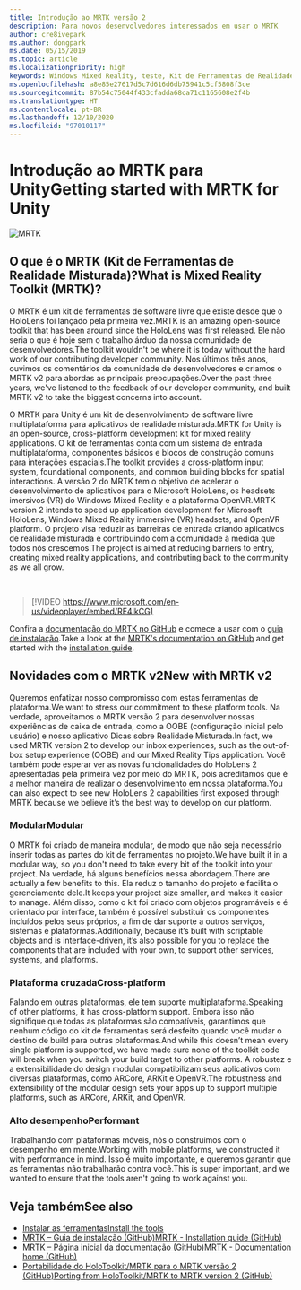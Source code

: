 ```yaml
---
title: Introdução ao MRTK versão 2
description: Para novos desenvolvedores interessados em usar o MRTK
author: cre8ivepark
ms.author: dongpark
ms.date: 05/15/2019
ms.topic: article
ms.localizationpriority: high
keywords: Windows Mixed Reality, teste, Kit de Ferramentas de Realidade Misturada, MRTK versão 2, MRTK, ferramentas, SDK, HoloLens, HoloLens 2, headset de realidade misturada, headset do windows mixed reality, headset de realidade virtual, multiplataforma
ms.openlocfilehash: a8e85e27617d5c7d616d6db75941c5cf5808f3ce
ms.sourcegitcommit: 87b54c75044f433cfadda68ca71c1165608e2f4b
ms.translationtype: HT
ms.contentlocale: pt-BR
ms.lasthandoff: 12/10/2020
ms.locfileid: "97010117"
---
```

# <a name="getting-started-with-mrtk-for-unity"></a><span data-ttu-id="d7d12-104">Introdução ao MRTK para Unity</span><span class="sxs-lookup"><span data-stu-id="d7d12-104">Getting started with MRTK for Unity</span></span>
![MRTK](../../design/images/MRTK_UX_Hero.png)

## <a name="what-is-mixed-reality-toolkit-mrtk"></a><span data-ttu-id="d7d12-106">O que é o MRTK (Kit de Ferramentas de Realidade Misturada)?</span><span class="sxs-lookup"><span data-stu-id="d7d12-106">What is Mixed Reality Toolkit (MRTK)?</span></span>
<span data-ttu-id="d7d12-107">O MRTK é um kit de ferramentas de software livre que existe desde que o HoloLens foi lançado pela primeira vez.</span><span class="sxs-lookup"><span data-stu-id="d7d12-107">MRTK is an amazing open-source toolkit that has been around since the HoloLens was first released.</span></span> <span data-ttu-id="d7d12-108">Ele não seria o que é hoje sem o trabalho árduo da nossa comunidade de desenvolvedores.</span><span class="sxs-lookup"><span data-stu-id="d7d12-108">The toolkit wouldn't be where it is today without the hard work of our contributing developer community.</span></span> <span data-ttu-id="d7d12-109">Nos últimos três anos, ouvimos os comentários da comunidade de desenvolvedores e criamos o MRTK v2 para abordas as principais preocupações.</span><span class="sxs-lookup"><span data-stu-id="d7d12-109">Over the past three years, we've listened to the feedback of our developer community, and built MRTK v2 to take the biggest concerns into account.</span></span>  

<span data-ttu-id="d7d12-110">O MRTK para Unity é um kit de desenvolvimento de software livre multiplataforma para aplicativos de realidade misturada.</span><span class="sxs-lookup"><span data-stu-id="d7d12-110">MRTK for Unity is an open-source, cross-platform development kit for mixed reality applications.</span></span> <span data-ttu-id="d7d12-111">O kit de ferramentas conta com um sistema de entrada multiplataforma, componentes básicos e blocos de construção comuns para interações espaciais.</span><span class="sxs-lookup"><span data-stu-id="d7d12-111">The toolkit provides a cross-platform input system, foundational components, and common building blocks for spatial interactions.</span></span> <span data-ttu-id="d7d12-112">A versão 2 do MRTK tem o objetivo de acelerar o desenvolvimento de aplicativos para o Microsoft HoloLens, os headsets imersivos (VR) do Windows Mixed Reality e a plataforma OpenVR.</span><span class="sxs-lookup"><span data-stu-id="d7d12-112">MRTK version 2 intends to speed up application development for Microsoft HoloLens, Windows Mixed Reality immersive (VR) headsets, and OpenVR platform.</span></span> <span data-ttu-id="d7d12-113">O projeto visa reduzir as barreiras de entrada criando aplicativos de realidade misturada e contribuindo com a comunidade à medida que todos nós crescemos.</span><span class="sxs-lookup"><span data-stu-id="d7d12-113">The project is aimed at reducing barriers to entry, creating mixed reality applications, and contributing back to the community as we all grow.</span></span>

<br>

> [!VIDEO https://www.microsoft.com/en-us/videoplayer/embed/RE4IkCG]

<span data-ttu-id="d7d12-114">Confira a [documentação do MRTK no GitHub](https://microsoft.github.io/MixedRealityToolkit-Unity/README.html) e comece a usar com o [guia de instalação](https://microsoft.github.io/MixedRealityToolkit-Unity/Documentation/Installation.html).</span><span class="sxs-lookup"><span data-stu-id="d7d12-114">Take a look at the [MRTK's documentation on GitHub](https://microsoft.github.io/MixedRealityToolkit-Unity/README.html) and get started with the [installation guide](https://microsoft.github.io/MixedRealityToolkit-Unity/Documentation/Installation.html).</span></span>


## <a name="new-with-mrtk-v2"></a><span data-ttu-id="d7d12-115">Novidades com o MRTK v2</span><span class="sxs-lookup"><span data-stu-id="d7d12-115">New with MRTK v2</span></span>
<span data-ttu-id="d7d12-116">Queremos enfatizar nosso compromisso com estas ferramentas de plataforma.</span><span class="sxs-lookup"><span data-stu-id="d7d12-116">We want to stress our commitment to these platform tools.</span></span>  <span data-ttu-id="d7d12-117">Na verdade, aproveitamos o MRTK versão 2 para desenvolver nossas experiências de caixa de entrada, como a OOBE (configuração inicial pelo usuário) e nosso aplicativo Dicas sobre Realidade Misturada.</span><span class="sxs-lookup"><span data-stu-id="d7d12-117">In fact, we used MRTK version 2 to develop our inbox experiences, such as the out-of-box setup experience (OOBE) and our Mixed Reality Tips application.</span></span> <span data-ttu-id="d7d12-118">Você também pode esperar ver as novas funcionalidades do HoloLens 2 apresentadas pela primeira vez por meio do MRTK, pois acreditamos que é a melhor maneira de realizar o desenvolvimento em nossa plataforma.</span><span class="sxs-lookup"><span data-stu-id="d7d12-118">You can also expect to see new HoloLens 2 capabilities first exposed through MRTK because we believe it’s the best way to develop on our platform.</span></span> 

### <a name="modular"></a><span data-ttu-id="d7d12-119">Modular</span><span class="sxs-lookup"><span data-stu-id="d7d12-119">Modular</span></span>
<span data-ttu-id="d7d12-120">O MRTK foi criado de maneira modular, de modo que não seja necessário inserir todas as partes do kit de ferramentas no projeto.</span><span class="sxs-lookup"><span data-stu-id="d7d12-120">We have built it in a modular way, so you don't need to take every bit of the toolkit into your project.</span></span>  <span data-ttu-id="d7d12-121">Na verdade, há alguns benefícios nessa abordagem.</span><span class="sxs-lookup"><span data-stu-id="d7d12-121">There are actually a few benefits to this.</span></span>  <span data-ttu-id="d7d12-122">Ela reduz o tamanho do projeto e facilita o gerenciamento dele.</span><span class="sxs-lookup"><span data-stu-id="d7d12-122">It keeps your project size smaller, and makes it easier to manage.</span></span>  <span data-ttu-id="d7d12-123">Além disso, como o kit foi criado com objetos programáveis e é orientado por interface, também é possível substituir os componentes incluídos pelos seus próprios, a fim de dar suporte a outros serviços, sistemas e plataformas.</span><span class="sxs-lookup"><span data-stu-id="d7d12-123">Additionally, because it’s built with scriptable objects and is interface-driven, it’s also possible for you to replace the components that are included with your own, to support other services, systems, and platforms.</span></span>

### <a name="cross-platform"></a><span data-ttu-id="d7d12-124">Plataforma cruzada</span><span class="sxs-lookup"><span data-stu-id="d7d12-124">Cross-platform</span></span>
<span data-ttu-id="d7d12-125">Falando em outras plataformas, ele tem suporte multiplataforma.</span><span class="sxs-lookup"><span data-stu-id="d7d12-125">Speaking of other platforms, it has cross-platform support.</span></span>  <span data-ttu-id="d7d12-126">Embora isso não signifique que todas as plataformas são compatíveis, garantimos que nenhum código do kit de ferramentas será desfeito quando você mudar o destino de build para outras plataformas.</span><span class="sxs-lookup"><span data-stu-id="d7d12-126">And while this doesn’t mean every single platform is supported, we have made sure none of the toolkit code will break when you switch your build target to other platforms.</span></span>  <span data-ttu-id="d7d12-127">A robustez e a extensibilidade do design modular compatibilizam seus aplicativos com diversas plataformas, como ARCore, ARKit e OpenVR.</span><span class="sxs-lookup"><span data-stu-id="d7d12-127">The robustness and extensibility of the modular design sets your apps up to support multiple platforms, such as ARCore, ARKit, and OpenVR.</span></span>

### <a name="performant"></a><span data-ttu-id="d7d12-128">Alto desempenho</span><span class="sxs-lookup"><span data-stu-id="d7d12-128">Performant</span></span>
<span data-ttu-id="d7d12-129">Trabalhando com plataformas móveis, nós o construímos com o desempenho em mente.</span><span class="sxs-lookup"><span data-stu-id="d7d12-129">Working with mobile platforms, we constructed it with performance in mind.</span></span>  <span data-ttu-id="d7d12-130">Isso é muito importante, e queremos garantir que as ferramentas não trabalharão contra você.</span><span class="sxs-lookup"><span data-stu-id="d7d12-130">This is super important, and we wanted to ensure that the tools aren't going to work against you.</span></span>

## <a name="see-also"></a><span data-ttu-id="d7d12-131">Veja também</span><span class="sxs-lookup"><span data-stu-id="d7d12-131">See also</span></span>
* [<span data-ttu-id="d7d12-132">Instalar as ferramentas</span><span class="sxs-lookup"><span data-stu-id="d7d12-132">Install the tools</span></span>](../install-the-tools.md)
* [<span data-ttu-id="d7d12-133">MRTK – Guia de instalação (GitHub)</span><span class="sxs-lookup"><span data-stu-id="d7d12-133">MRTK - Installation guide (GitHub)</span></span>](https://microsoft.github.io/MixedRealityToolkit-Unity/Documentation/Installation.html)
* [<span data-ttu-id="d7d12-134">MRTK – Página inicial da documentação (GitHub)</span><span class="sxs-lookup"><span data-stu-id="d7d12-134">MRTK - Documentation home (GitHub)</span></span>](https://microsoft.github.io/MixedRealityToolkit-Unity/README.html)
* [<span data-ttu-id="d7d12-135">Portabilidade do HoloToolkit/MRTK para o MRTK versão 2 (GitHub)</span><span class="sxs-lookup"><span data-stu-id="d7d12-135">Porting from HoloToolkit/MRTK to MRTK version 2 (GitHub)</span></span>](https://microsoft.github.io/MixedRealityToolkit-Unity/Documentation/HTKToMRTKPortingGuide.html)
